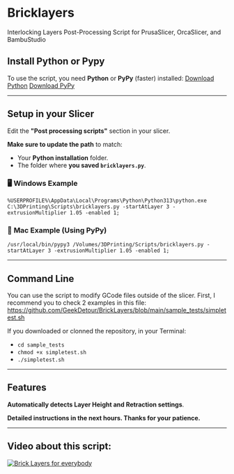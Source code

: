 # Bricklayers
Interlocking Layers Post-Processing Script for PrusaSlicer, OrcaSlicer, and BambuStudio

## Install Python or Pypy
To use the script, you need **Python** or **PyPy** (faster) installed:
[Download Python](https://www.python.org/downloads/)
[Download PyPy](https://pypy.org/download.html)

---

## Setup in your Slicer
Edit the **"Post processing scripts"** section in your slicer.

**Make sure to update the path** to match:
- Your **Python installation** folder.
- The folder where **you saved `bricklayers.py`**.

### 🖥️ **Windows Example**
```%USERPROFILE%\AppData\Local\Programs\Python\Python313\python.exe C:\3DPrinting\Scripts\bricklayers.py -startAtLayer 3 -extrusionMultiplier 1.05 -enabled 1;```

### 🍏 **Mac Example (Using PyPy)**
```/usr/local/bin/pypy3 /Volumes/3DPrinting/Scripts/bricklayers.py -startAtLayer 3 -extrusionMultiplier 1.05 -enabled 1;```

---

## Command Line
You can use the script to modify GCode files outside of the slicer.
First, I recommend you to check 2 examples in this file:
https://github.com/GeekDetour/BrickLayers/blob/main/sample_tests/simpletest.sh

If you downloaded or clonned the repository, in your Terminal:
- ```cd sample_tests```
- ```chmod +x simpletest.sh```
- ```./simpletest.sh```

---

## Features
**Automatically detects Layer Height and Retraction settings**.

**Detailed instructions in the next hours. Thanks for your patience.**

---

## Video about this script:
[![Brick Layers for everybody](https://img.youtube.com/vi/qqJOa46OTTs/maxresdefault.jpg)](https://www.youtube.com/watch?v=qqJOa46OTTs)
